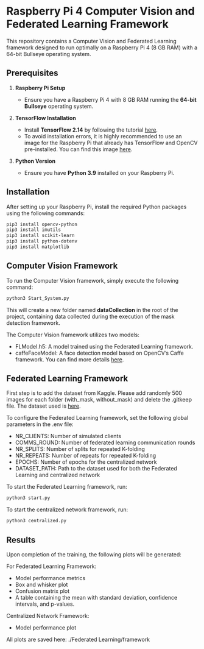 # Raspberry Pi 4 Computer Vision and Federated Learning Framework

This repository contains a Computer Vision and Federated Learning framework designed to run optimally on a Raspberry Pi 4 (8 GB RAM) with a 64-bit Bullseye operating system.

## Prerequisites

1. **Raspberry Pi Setup**

   - Ensure you have a Raspberry Pi 4 with 8 GB RAM running the **64-bit Bullseye** operating system.

2. **TensorFlow Installation**

   - Install **TensorFlow 2.14** by following the tutorial [here](https://qengineering.eu/install-tensorflow-on-raspberry-64-os.html).
   - To avoid installation errors, it is highly recommended to use an image for the Raspberry Pi that already has TensorFlow and OpenCV pre-installed. You can find this image [here](https://github.com/Qengineering/RPi-Bullseye-DNN-image).

3. **Python Version**
   - Ensure you have **Python 3.9** installed on your Raspberry Pi.

## Installation

After setting up your Raspberry Pi, install the required Python packages using the following commands:

```bash
pip3 install opencv-python
pip3 install imutils
pip3 install scikit-learn
pip3 install python-dotenv
pip3 install matplotlib
```

## Computer Vision Framework

To run the Computer Vision framework, simply execute the following command:

```bash
python3 Start_System.py
```

This will create a new folder named **dataCollection** in the root of the project, containing data collected during the execution of the mask detection framework.

The Computer Vision framework utilizes two models: <br>

- FLModel.h5: A model trained using the Federated Learning framework.
- caffeFaceModel: A face detection model based on OpenCV’s Caffe framework. You can find more details [here](https://github.com/opencv/opencv/tree/master/samples/dnn/face_detector).

## Federated Learning Framework

First step is to add the dataset from Kaggle. Please add randomly 500 images for each folder (with_mask, without_mask) and delete the .gitkeep file. The dataset used is [here](https://www.kaggle.com/datasets/ashishjangra27/face-mask-12k-images-dataset?resource=download).

To configure the Federated Learning framework, set the following global parameters in the .env file:

- NR_CLIENTS: Number of simulated clients
- COMMS_ROUND: Number of federated learning communication rounds
- NR_SPLITS: Number of splits for repeated K-folding
- NR_REPEATS: Number of repeats for repeated K-folding
- EPOCHS: Number of epochs for the centralized network
- DATASET_PATH: Path to the dataset used for both the Federated Learning and centralized network

To start the Federated Learning framework, run: <br>

```bash
python3 start.py
```

To start the centralized network framework, run: <br>

```bash
python3 centralized.py
```

## Results

Upon completion of the training, the following plots will be generated:

For Federated Learning Framework: <br>

- Model performance metrics
- Box and whisker plot
- Confusion matrix plot
- A table containing the mean with standard deviation, confidence intervals, and p-values.

Centralized Network Framework: <br>

- Model performance plot

All plots are saved here: ./Federated Learning/framework
